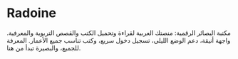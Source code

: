 # Radoine
مكتبة البصائر الرقمية: منصتك العربية لقراءة وتحميل الكتب والقصص التربوية والمعرفية. واجهة أنيقة، دعم الوضع الليلي، تسجيل دخول سريع، وكتب تناسب جميع الأعمار. المعرفة للجميع، والبصيرة تبدأ من هنا.
